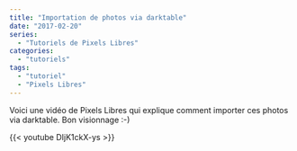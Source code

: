 ```yaml
---
title: "Importation de photos via darktable"
date: "2017-02-20"
series:
  - "Tutoriels de Pixels Libres"
categories: 
  - "tutoriels"
tags: 
  - "tutoriel"
  - "Pixels Libres"
---
```


Voici une vidéo de Pixels Libres qui explique comment importer ces photos via darktable. Bon visionnage :-)

{{< youtube DIjK1ckX-ys >}}
